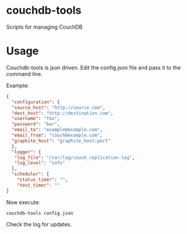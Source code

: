 couchdb-tools
=============

Scripts for managing CouchDB

Usage
=============

Couchdb-tools is json driven. Edit the config.json file and pass it to the command line.

Example:
```json
{
  "configuration": {
  "source_host": "http://source.com",
  "dest_host": "http://destination.com",
  "username": "foo",
  "password": "bar",
  "email_to": "example@example.com",
  "email_from": "couch@example.com",
  "graphite_host": "graphite_host:port"
  },
  "logger": {
   "log_file": "/var/log/couch_replication.log",
   "log_level": "info"
  },
  "scheduler": {
    "status_timer": "",
    "test_timer": ""
}
```
Now execute:
```
couchdb-tools config.json
```
Check the log for updates. 


